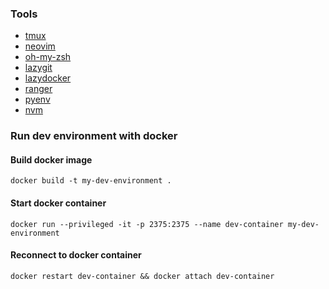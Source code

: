 ### Tools

- [tmux](https://github.com/tmux/tmux)
- [neovim](https://github.com/neovim/neovim)
- [oh-my-zsh](https://github.com/ohmyzsh/ohmyzsh)
- [lazygit](https://github.com/jesseduffield/lazygit)
- [lazydocker](https://github.com/jesseduffield/lazydocker)
- [ranger](https://github.com/ranger/ranger)
- [pyenv](https://github.com/pyenv/pyenv)
- [nvm](https://github.com/nvm-sh/nvm)

### Run dev environment with docker

#### Build docker image

```
docker build -t my-dev-environment .
```

#### Start docker container

```
docker run --privileged -it -p 2375:2375 --name dev-container my-dev-environment
```

#### Reconnect to docker container

```
docker restart dev-container && docker attach dev-container
```

